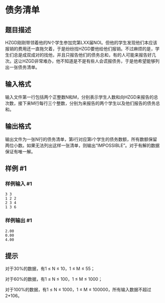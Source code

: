 # 债务清单

## 题目描述

HZGD刚刚带领着他的N个学生参加完第LXX届NOI。但他的学生发现他们本应该报销的费用还一直拖欠着，于是纷纷找HZGD要他给他们报销。不过麻烦的是，学生们总是成双成对的找他，并且只报告他们的债务总和，有的人可能来报告好几次。这让HZGD非常难办，他不知道是不是有些人会谎报债务，于是他希望能够列出一张债务清单。


## 输入格式

输入文件第一行包括两个正整数N和M，分别表示学生人数和向HZGD来报告的总次数，接下来M行每行三个整数，分别为来报告的两个学生以及他们报告的债务总和。


## 输出格式

输出文件为一张N行的债务清单，第i行对应第i个学生的债务数额，所有数额保留两位小数。如果无法列出这样一张清单，则输出“IMPOSSIBLE”。对于有解的数据保证有唯一解。


## 样例 #1

### 样例输入 #1
```
3 3
1 2 2
2 3 4
1 3 6
```

### 样例输出 #1

```
2.00
0.00
4.00
```

## 提示

对于30%的数据，有1 ≤ N ≤ 10，1 ≤ M ≤ 55；

对于60%的数据，有1 ≤ N ≤ 100，1 ≤ M ≤ 1000；

对于100%的数据，有1 ≤ N ≤ 1000，1 ≤ M ≤ 100000，所有输入数据不超过2\*106。

